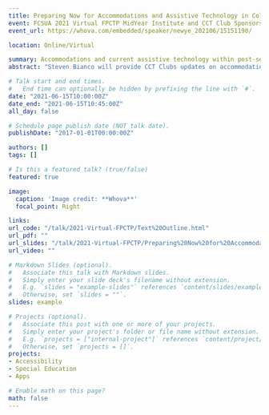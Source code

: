 ```yaml
---
title: Preparing Now for Accommodations and Assistive Technology in College
event: FCSUA 2021 Virtual FPCTP MidYear Institute and CCT Club Sponsors Annual Meeting
event_url: https://whova.com/embedded/speaker/newye_202106/15151190/

location: Online/Virtual

summary: Accommodations and current assistive technology within post-secondary education for students with disabilities, including students with intellectual disabilities.
abstract: "Steven Bianco will provide CCT Clubs updates on accommodations and current assistive technology used in colleges can be easily applied in secondary education for students with disabilities, including students with intellectual disabilities interested in attending an FPCTP. Steven's work centers on web accessibility, eLearning content, Assistive Technologies, and providing resources and guidance to promote increased access."

# Talk start and end times.
#   End time can optionally be hidden by prefixing the line with `#`.
date: "2021-06-15T10:00:00Z"
date_end: "2021-06-15T10:45:00Z"
all_day: false

# Schedule page publish date (NOT talk date).
publishDate: "2017-01-01T00:00:00Z"

authors: []
tags: []

# Is this a featured talk? (true/false)
featured: true

image:
  caption: 'Image credit: **Whova**'
  focal_point: Right

links:
url_code: "/talk/2021-Virtual-FPCTP/Text%20Outline.html"
url_pdf: ""
url_slides: "/talk/2021-Virtual-FPCTP/Preparing%20Now%20for%20Accommodations%20and%20Assistive%20Technology.pptx"
url_video: ""

# Markdown Slides (optional).
#   Associate this talk with Markdown slides.
#   Simply enter your slide deck's filename without extension.
#   E.g. `slides = "example-slides"` references `content/slides/example-slides.md`.
#   Otherwise, set `slides = ""`.
slides: example

# Projects (optional).
#   Associate this post with one or more of your projects.
#   Simply enter your project's folder or file name without extension.
#   E.g. `projects = ["internal-project"]` references `content/project/deep-learning/index.md`.
#   Otherwise, set `projects = []`.
projects:
- Accessibility
- Special Education
- Apps

# Enable math on this page?
math: false
---
```


